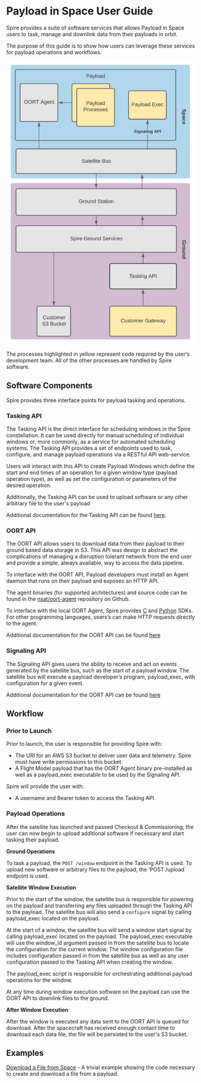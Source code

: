 # Payload in Space User Guide

Spire provides a suite of software services that allows Payload in Space users to task, manage and downlink data from their
payloads in orbit.

The purpose of this guide is to show how users can leverage these services for payload operations and workflows.

![Payload in Space Architecture](./assets/images/payload_in_space/arch.png)

The processes highlighted in yellow represent code required by the user’s development team.  All of the other processes are
handled by Spire software.

## Software Components

Spire provides three interface points for payload tasking and operations.

### Tasking API

The Tasking API is the direct interface for scheduling windows in the Spire constellation. 
It can be used directly for manual scheduling of individual windows or, more commonly, as a service for 
automated scheduling systems. The Tasking API provides a set of endpoints used to task, configure, 
and manage payload operations via a RESTful API web-service. 

Users will interact with this API to create Payload Windows which define the start and end times of an 
operation for a given window type (payload operation type), as well as set the configuration or parameters 
of the desired operation.

Additionally, the Tasking API can be used to upload software or any other arbitrary file to the user's payload

Additional documentation for the Tasking API can be found [here](https://developers.spire.com/tasking-api-docs/index.html).

### OORT API

The OORT API allows users to download data from their payload to their ground based data storage in S3.  This API was design to abstract the complications of managing a disruption tolerant network from the end user and provide a simple, always available, way to access the data pipeline.

To interface with the OORT API, Payload developers must install an Agent daemon that runs on their payload and exposes an HTTP API.

The agent binaries (for supported architectures) and source code can be found in the [nsat/oort-agent](https://github.com/nsat/oort-agent) repository on Github.

To interface with the local OORT Agent, Spire provides [C](https://github.com/nsat/oort-sdk-c) and [Python](https://github.com/nsat/oort-sdk-python) SDKs.  
For other programming languages, users’s can make HTTP requests directly to the agent.

Additional documentation for the OORT API can be found [here](https://developers.spire.com/oort-docs/index.html)

### Signaling API

The Signaling API gives users the ability to receive and act on events generated by the satellite bus, such as the start of a payload window.  The satellite bus will execute a payload developer’s program, payload_exec, with configuration for a given event.

Additional documentation for the OORT API can be found [here](https://developers.spire.com/payload-signaling-api-docs/index.html)

## Workflow

### Prior to Launch

Prior to launch, the user is responsible for providing Spire with:

* The URI for an AWS S3 bucket to deliver user data and telemetry.  Spire must have write permissions to this bucket.
* A Flight Model payload that has the OORT Agent binary pre-installed as well as a payload_exec executable to be used by the Signaling API.

Spire will provide the user with:

* A username and Bearer token to access the Tasking API.

### Payload Operations

After the satellite has launched and passed Checkout & Commissioning, the user can now begin to upload additional software if necessary and start tasking their payload.

**Ground Operations**

To task a payload, the `POST /window` endpoint in the Tasking API is used.  To upload new software or arbitrary files to the payload, the ‘POST /upload` endpoint is used.

**Satellite Window Execution**

Prior to the start of the window, the satellite bus is responsible for powering on the payload and transferring any files uploaded through the Tasking API to the payload.  The satellite bus will also send a `configure` signal by calling payload_exec located on the payload.

At the start of a window, the satellite bus will send a window start signal by calling payload_exec located on the payload.  The payload_exec executable will use the window_id argument passed in from the satellite bus to locate the configuration for the current window.  The window configuration file includes configuration passed in from the satellite bus as well as any user configuration passed to the Tasking API when creating the window.

The payload_exec script is responsible for orchestrating additional payload operations for the window.

At any time during window execution software on the payload can use the OORT API to downlink files to the ground. 

**After Window Execution**

After the window is executed any data sent to the OORT API is queued for download.  After the spacecraft has received
enough contact time to download each data file, the file will be persisted to the user's S3 bucket.

## Examples

[Download a File from Space](./examples/payload_in_space/download_file/README.md) - A trivial example showing the code necessary to create and download a file from a payload.
